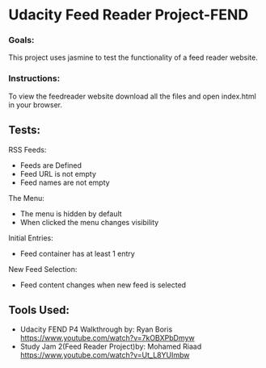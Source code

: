 # Udacity Feed Reader Project-FEND 

### Goals:
This project uses jasmine to test the functionality of a feed reader website. 

### Instructions:
To view the feedreader website download all the files and open index.html in your browser.

## Tests:
RSS Feeds:
* Feeds are Defined
* Feed URL is not empty
* Feed names are not empty

The Menu:
* The menu is hidden by default
* When clicked the menu changes visibility

Initial Entries:
* Feed container has at least 1 entry

New Feed Selection:
* Feed content changes when new feed is selected

## Tools Used:
* Udacity FEND P4 Walkthrough by: Ryan Boris
  https://www.youtube.com/watch?v=7kOBXPbDmyw
* Study Jam 2(Feed Reader Project)by: Mohamed Riaad
  https://www.youtube.com/watch?v=Ut_L8YUImbw  
